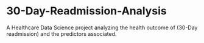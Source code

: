 # 30-Day-Readmission-Analysis
A Healthcare Data Science project analyzing the health outcome of (30-Day readmission) and the predictors associated.
